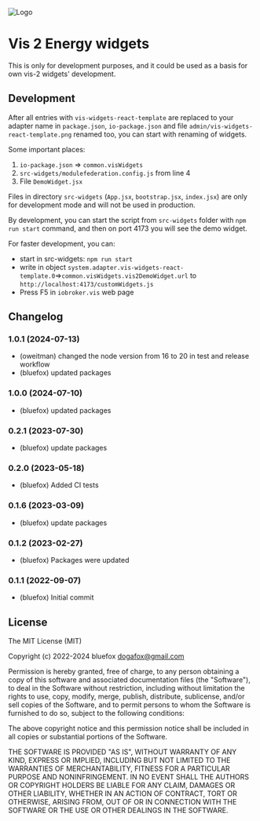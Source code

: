 ![Logo](admin/vis-2-widgets-react-template.png)
# Vis 2 Energy widgets

This is only for development purposes, and it could be used as a basis for own vis-2 widgets' development.

## Development
After all entries with `vis-widgets-react-template` are replaced to your adapter name in `package.json`, `io-package.json` 
and file `admin/vis-widgets-react-template.png` renamed too, you can start with renaming of widgets.

Some important places:
1. `io-package.json` => `common.visWidgets`
2. `src-widgets/modulefederation.config.js` from line 4
3. File `DemoWidget.jsx`

Files in directory `src-widgets` (`App.jsx`, `bootstrap.jsx`, `index.jsx`) are only for development mode and will not be used in production. 

By development, you can start the script from `src-widgets` folder with `npm run start` command,
and then on port 4173 you will see the demo widget.

For faster development, you can:
- start in src-widgets: `npm run start`
- write in object `system.adapter.vis-widgets-react-template.0`=>`common.visWidgets.vis2DemoWidget.url` to `http://localhost:4173/customWidgets.js`
- Press F5 in `iobroker.vis` web page

<!--
    ### **WORK IN PROGRESS**
-->
## Changelog
### 1.0.1 (2024-07-13)
* (oweitman) changed the node version from 16 to 20 in test and release workflow
* (bluefox) updated packages

### 1.0.0 (2024-07-10)
* (bluefox) updated packages

### 0.2.1 (2023-07-30)
* (bluefox) update packages

### 0.2.0 (2023-05-18)
* (bluefox) Added CI tests

### 0.1.6 (2023-03-09)
* (bluefox) update packages

### 0.1.2 (2023-02-27)
* (bluefox) Packages were updated

### 0.1.1 (2022-09-07)
* (bluefox) Initial commit

## License
The MIT License (MIT)

Copyright (c) 2022-2024 bluefox <dogafox@gmail.com>

Permission is hereby granted, free of charge, to any person obtaining a copy
of this software and associated documentation files (the "Software"), to deal
in the Software without restriction, including without limitation the rights
to use, copy, modify, merge, publish, distribute, sublicense, and/or sell
copies of the Software, and to permit persons to whom the Software is
furnished to do so, subject to the following conditions:

The above copyright notice and this permission notice shall be included in
all copies or substantial portions of the Software.

THE SOFTWARE IS PROVIDED "AS IS", WITHOUT WARRANTY OF ANY KIND, EXPRESS OR
IMPLIED, INCLUDING BUT NOT LIMITED TO THE WARRANTIES OF MERCHANTABILITY,
FITNESS FOR A PARTICULAR PURPOSE AND NONINFRINGEMENT. IN NO EVENT SHALL THE
AUTHORS OR COPYRIGHT HOLDERS BE LIABLE FOR ANY CLAIM, DAMAGES OR OTHER
LIABILITY, WHETHER IN AN ACTION OF CONTRACT, TORT OR OTHERWISE, ARISING FROM,
OUT OF OR IN CONNECTION WITH THE SOFTWARE OR THE USE OR OTHER DEALINGS IN
THE SOFTWARE.
